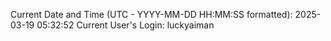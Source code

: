 Current Date and Time (UTC - YYYY-MM-DD HH:MM:SS formatted): 2025-03-19 05:32:52
Current User's Login: luckyaiman
